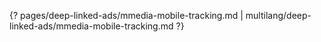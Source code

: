 {? pages/deep-linked-ads/mmedia-mobile-tracking.md | multilang/deep-linked-ads/mmedia-mobile-tracking.md ?}
